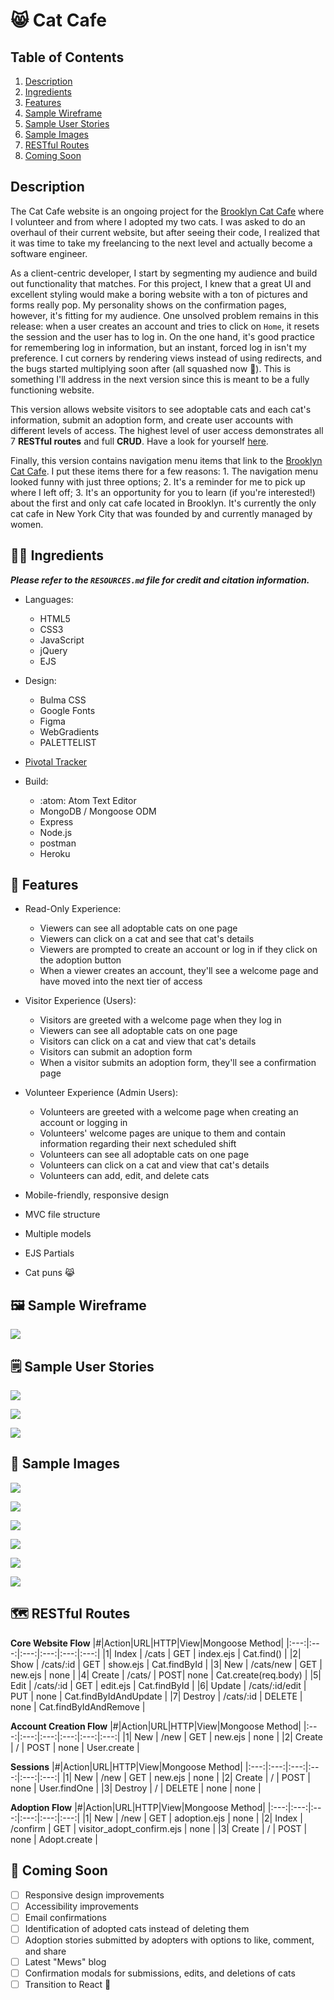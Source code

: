 # :smile_cat: Cat Cafe

## Table of Contents

  1. [Description](#description)
  1. [Ingredients](#woman_technologist-ingredients)
  1. [Features](#rocket_features)
  1. [Sample Wireframe](#framed_picture-sample-wireframe)
  1. [Sample User Stories](#spiral_notepad-sample-user-stories)
  1. [Sample Images](#camera_flash-sample-images)
  1. [RESTful Routes](#world_map-restful-routes)
  1. [Coming Soon](#ice_cube-coming-soon)

## Description

The Cat Cafe website is an ongoing project for the [Brooklyn Cat Cafe](https://catcafebk.com/) where I volunteer and from where I adopted my two cats. I was asked to do an overhaul of their current website, but after seeing their code, I realized that it was time to take my freelancing to the next level and actually become a software engineer.

As a client-centric developer, I start by segmenting my audience and build out functionality that matches. For this project, I knew that a great UI and excellent styling would make a boring website with a ton of pictures and forms really pop. My personality shows on the confirmation pages, however, it's fitting for my audience. One unsolved problem remains in this release: when a user creates an account and tries to click on ``Home``, it resets the session and the user has to log in. On the one hand, it's good practice for remembering log in information, but an instant, forced log in isn't my preference. I cut corners by rendering views instead of using redirects, and the bugs started multiplying soon after (all squashed now :bug:). This is something I'll address in the next version since this is meant to be a fully functioning website.

This version allows website visitors to see adoptable cats and each cat's information, submit an adoption form, and create user accounts with different levels of access. The highest level of user access demonstrates all 7 **RESTful routes** and full **CRUD**. Have a look for yourself [here](https://desolate-reaches-17722.herokuapp.com). 

Finally, this version contains navigation menu items that link to the [Brooklyn Cat Cafe](https://catcafebk.com/). I put these items there for a few reasons: 1. The navigation menu looked funny with just three options; 2. It's a reminder for me to pick up where I left off; 3. It's an opportunity for you to learn (if you're interested!) about the first and only cat cafe located in Brooklyn. It's currently the only cat cafe in New York City that was founded by and currently managed by women. 

## :woman_technologist: Ingredients
***Please refer to the ``RESOURCES.md`` file for credit and citation information.***

-   Languages:

    -   HTML5
    -   CSS3
    -   JavaScript
    -   jQuery
    -   EJS

-   Design:

    -   Bulma CSS
    -   Google Fonts
    -   Figma
    -   WebGradients
    -   PALETTELIST

-   [Pivotal Tracker](https://www.pivotaltracker.com/projects/2490513)

-   Build:

    -   :atom: Atom Text Editor
    -   MongoDB / Mongoose ODM
    -   Express
    -   Node.js
    -   postman
    -   Heroku

## :rocket: Features

-   Read-Only Experience:

    - Viewers can see all adoptable cats on one page
    - Viewers can click on a cat and see that cat's details
    - Viewers are prompted to create an account or log in if they click on the adoption button
    - When a viewer creates an account, they'll see a welcome page and have moved into the next tier of access

-   Visitor Experience (Users):

    - Visitors are greeted with a welcome page when they log in
    - Viewers can see all adoptable cats on one page
    - Visitors can click on a cat and view that cat's details
    - Visitors can submit an adoption form
    - When a visitor submits an adoption form, they'll see a confirmation page

-   Volunteer Experience (Admin Users):

    - Volunteers are greeted with a welcome page when creating an account or logging in
    - Volunteers' welcome pages are unique to them and contain information regarding their next scheduled shift
    - Volunteers can see all adoptable cats on one page
    - Volunteers can click on a cat and view that cat's details
    - Volunteers can add, edit, and delete cats

-   Mobile-friendly, responsive design

-   MVC file structure

-   Multiple models

-   EJS Partials

-   Cat puns :joy_cat:

## :framed_picture: Sample Wireframe

![](public/images/README/index_mock.png)

## :spiral_notepad: Sample User Stories

![](public/images/README/user_story_1.png)

![](public/images/README/user_story_2.png)

![](public/images/README/user_story_4.png)

## :camera_flash: Sample Images

![](public/images/README/nav_hero_2.png)

![](public/images/README/all_cats.png)

![](public/images/README/one_cat.png)

![](public/images/README/create_account.png)

![](public/images/README/welcome_msg.png)

![](public/images/README/adoption_form.png)

## :world_map: RESTful Routes

**Core Website Flow**
|#|Action|URL|HTTP|View|Mongoose Method|
|:---:|:---:|:---:|:---:|:---:|:---:|
|1| Index | /cats | GET | index.ejs | Cat.find() |
|2| Show | /cats/:id | GET | show.ejs | Cat.findById |
|3| New | /cats/new | GET | new.ejs | none |
|4| Create | /cats/ | POST| none | Cat.create(req.body) |
|5| Edit | /cats/:id | GET | edit.ejs | Cat.findById |
|6| Update | /cats/:id/edit | PUT | none | Cat.findByIdAndUpdate |
|7| Destroy | /cats/:id | DELETE | none | Cat.findByIdAndRemove |

**Account Creation Flow**
|#|Action|URL|HTTP|View|Mongoose Method|
|:---:|:---:|:---:|:---:|:---:|:---:|
|1| New | /new | GET | new.ejs | none |
|2| Create | / | POST | none | User.create |

**Sessions**
|#|Action|URL|HTTP|View|Mongoose Method|
|:---:|:---:|:---:|:---:|:---:|:---:|
|1| New | /new | GET | new.ejs | none |
|2| Create | / | POST | none | User.findOne |
|3| Destroy | / | DELETE | none | none |

**Adoption Flow**
|#|Action|URL|HTTP|View|Mongoose Method|
|:---:|:---:|:---:|:---:|:---:|:---:|
|1| New | /new | GET | adoption.ejs | none |
|2| Index | /confirm | GET | visitor_adopt_confirm.ejs | none |
|3| Create | / | POST | none | Adopt.create |

## :ice_cube: Coming Soon

- [ ] Responsive design improvements
- [ ] Accessibility improvements
- [ ] Email confirmations
- [ ] Identification of adopted cats instead of deleting them
- [ ] Adoption stories submitted by adopters with options to like, comment, and share
- [ ] Latest "Mews" blog
- [ ] Confirmation modals for submissions, edits, and deletions of cats
- [ ] Transition to React :crossed_fingers:
